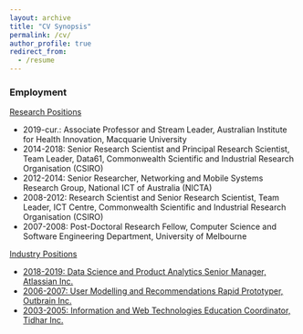 ```yaml
---
layout: archive
title: "CV Synopsis"
permalink: /cv/
author_profile: true
redirect_from:
  - /resume
---
```


<h3> Employment </h3>
<u>Research Positions</u>
<ul>
  <li> 2019-cur.: Associate Professor and Stream Leader, Australian Institute for Health Innovation, Macquarie University </li>
  <li> 2014-2018: Senior Research Scientist and Principal Research Scientist, Team Leader, Data61, Commonwealth Scientific and Industrial Research Organisation (CSIRO) </li>
  <li> 2012-2014: Senior Researcher, Networking and Mobile Systems Research Group, National ICT of Australia (NICTA) </li>
  <li> 2008-2012: Research Scientist and Senior Research Scientist, Team Leader, ICT Centre, Commonwealth Scientific and Industrial Research Organisation (CSIRO) </li>
  <li> 2007-2008: Post-Doctoral Research Fellow, Computer Science and Software Engineering Department, University of Melbourne </li>
 </ul>
 
<u>Industry Positions</a>
<ul>
  <li> 2018-2019: Data Science and Product Analytics Senior Manager, Atlassian Inc.</li>
  <li> 2006-2007: User Modelling and Recommendations Rapid Prototyper, Outbrain Inc.</li>
  <li> 2003-2005:	Information and Web Technologies Education Coordinator, Tidhar Inc.</li>
</ul>


